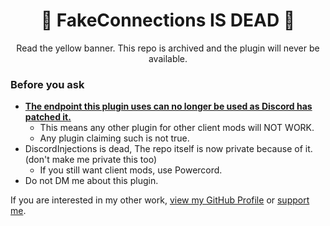 <div align=center>
  
# 🛑 FakeConnections IS DEAD 🛑

Read the yellow banner. This repo is archived and the plugin will never be available.
</div>

### Before you ask
- [**The endpoint this plugin uses can no longer be used as Discord has patched it.**]()
  - This means any other plugin for other client mods will NOT WORK.
  - Any plugin claiming such is not true.
- DiscordInjections is dead, The repo itself is now private because of it. (don't make me private this too)
  - If you still want client mods, use Powercord.
- Do not DM me about this plugin.


If you are interested in my other work, [view my GitHub Profile](https://github.com/Snazzah) or [support me](https://github.com/sponsors/Snazzah).
